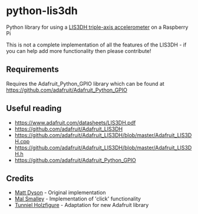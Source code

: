 # python-lis3dh
Python library for using a [LIS3DH triple-axis accelerometer](https://www.adafruit.com/products/2809) on a Raspberry Pi

This is not a complete implementation of all the features of the LIS3DH - if you can help add more functionality then please contribute!

## Requirements
Requires the Adafruit_Python_GPIO library which can be found at https://github.com/adafruit/Adafruit_Python_GPIO

## Useful reading
 * https://www.adafruit.com/datasheets/LIS3DH.pdf
 * https://github.com/adafruit/Adafruit_LIS3DH
 * https://github.com/adafruit/Adafruit_LIS3DH/blob/master/Adafruit_LIS3DH.cpp
 * https://github.com/adafruit/Adafruit_LIS3DH/blob/master/Adafruit_LIS3DH.h
 * https://github.com/adafruit/Adafruit_Python_GPIO

## Credits
 * [Matt Dyson](http://mattdyson.org) - Original implementation
 * [Mal Smalley](https://github.com/MalSmalley) - Implementation of 'click' functionality
 * [Tunniel Holzfigure](https://github.com/holzfigure) - Adaptation for new Adafruit library
